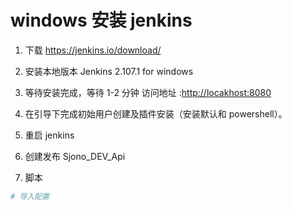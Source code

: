 # windows 安装 jenkins

1.  下载 <https://jenkins.io/download/>

2.  安装本地版本 Jenkins 2.107.1 for windows

3.  等待安装完成，等待 1-2 分钟 访问地址 :<http://locakhost:8080>

4.  在引导下完成初始用户创建及插件安装（安装默认和 powershell）。

5.  重启 jenkins

6.  创建发布 Sjono_DEV_Api

7.  脚本

```ps1
# 导入配置
```
